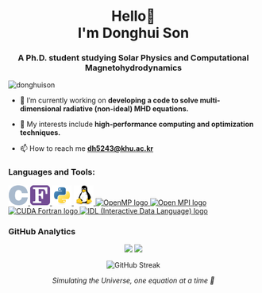 <h1 align="center">Hello👋 </br>I'm Donghui Son</h1>
<h3 align="center">A Ph.D. student studying Solar Physics and Computational Magnetohydrodynamics</h3>

<p align="left"> <img src="https://komarev.com/ghpvc/?username=donghuison&label=Profile%20views&color=0e75b6&style=flat" alt="donghuison" /> </p>

- 🔭 I’m currently working on **developing a code to solve multi-dimensional radiative (non-ideal) MHD equations.**

- 💬 My interests include **high-performance computing and optimization techniques.**

- 📫 How to reach me **dh5243@khu.ac.kr**


<h3 align="left">Languages and Tools:</h3>
<p align="left"> 
<a href="https://www.cprogramming.com/"  target="_blank" rel="noreferrer">
  <img src="https://raw.githubusercontent.com/devicons/devicon/master/icons/c/c-original.svg"
       height="40" alt="C programming language logo"/>
</a>

<a href="https://fortran-lang.org/"      target="_blank" rel="noreferrer">
  <img src="https://raw.githubusercontent.com/devicons/devicon/master/icons/fortran/fortran-original.svg"
       height="40" alt="Fortran 90 logo"/>
</a>

<a href="https://www.python.org/"        target="_blank" rel="noreferrer">
  <img src="https://raw.githubusercontent.com/devicons/devicon/master/icons/python/python-original.svg"
       height="40" alt="Python logo"/>
</a>

<a href="https://www.linux.org/"         target="_blank" rel="noreferrer">
  <img src="https://raw.githubusercontent.com/devicons/devicon/master/icons/linux/linux-original.svg"
       height="40" alt="Linux (Tux) logo"/>
</a>

<a href="https://www.openmp.org/"        target="_blank" rel="noreferrer">
  <img src="https://upload.wikimedia.org/wikipedia/commons/e/eb/OpenMP_logo.png"
       height="40" alt="OpenMP logo"/>
</a>

<a href="https://www.open-mpi.org/"      target="_blank" rel="noreferrer">
  <img src="https://commons.wikimedia.org/wiki/Special:Redirect/file/Open_MPI_logo.png"
       height="40" alt="Open MPI logo"/>
</a>

<a href="https://developer.nvidia.com/cuda-fortran" target="_blank" rel="noreferrer">
  <img src="https://d29g4g2dyqv443.cloudfront.net/sites/default/files/akamai/cuda/images/Cuda_Fortran_icon_green.jpg"
       height="40" alt="CUDA Fortran logo"/>
</a>

<a href="https://www.nv5geospatialsoftware.com/Products/IDL" target="_blank" rel="noreferrer">
  <img src="https://kuravih.gallerycdn.vsassets.io/extensions/kuravih/vscode-idl/0.1.2/1550355019862/Microsoft.VisualStudio.Services.Icons.Default"
       height="40" alt="IDL (Interactive Data Language) logo"/>
</a>
</p>

### GitHub Analytics

<p align="center">
  <img height="180em" src="https://github-readme-stats.vercel.app/api?username=donghuison&show_icons=true&theme=tokyonight&include_all_commits=true&count_private=true"/>
  <img height="180em" src="https://github-readme-stats.vercel.app/api/top-langs/?username=donghuison&layout=compact&langs_count=8&theme=tokyonight"/>
</p>

<p align="center">
  <img src="https://github-readme-streak-stats.herokuapp.com/?user=donghuison&theme=tokyonight" alt="GitHub Streak" />
</p>

<p align="center">
  <i>Simulating the Universe, one equation at a time 🌌</i>
</p>
